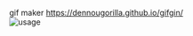 
gif maker
https://dennougorilla.github.io/gifgin/  
![usage](https://github.com/dennougorilla/gifgin/blob/master/usage.gif)
